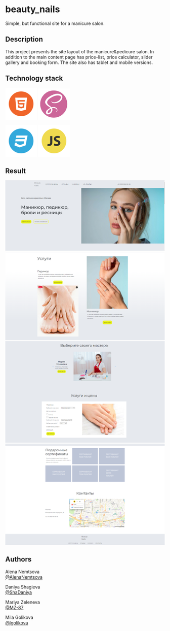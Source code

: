 # beauty_nails

Simple, but functional site for a manicure salon.

## Description

This project presents the site layout of the manicure&pedicure salon.
In addition to the main content page has price-list, price calculator, slider gallery and booking form.
The site also has tablet and mobile versions.

## Technology stack
<p><img src="src\images\HTML.png" alt="HTML" width="100rem"/>
<img src="src\images\SASS.png" alt="SASS" width="100rem"/></p>
<img src="src\images\CSS.png" alt="CSS" width="100rem"/>
<img src="src\images\JS.png" alt="JS" width="100rem"/></p>


## Result

<p><img src="src\images\Capture1.PNG" alt="beauty_nails-result"/>
<img src="src\images\Capture2.PNG" alt="beauty_nails-result"/>
<img src="src\images\Capture3.PNG" alt="beauty_nails-result"/>
<img src="src\images\Capture4.PNG" alt="beauty_nails-result"/></p>


## Authors

Alena Nemtsova<br>
[@AlenaNemtsova](https://github.com/AlenaNemtsova)

Daniya Shagieva<br>
[@ShaDaniya](https://github.com/ShaDaniya)

Mariya Zeleneva<br>
[@MZ-87](https://github.com/MZ-87)

Mila Golikova<br>
[@lgolikova](https://github.com/lgolikova)